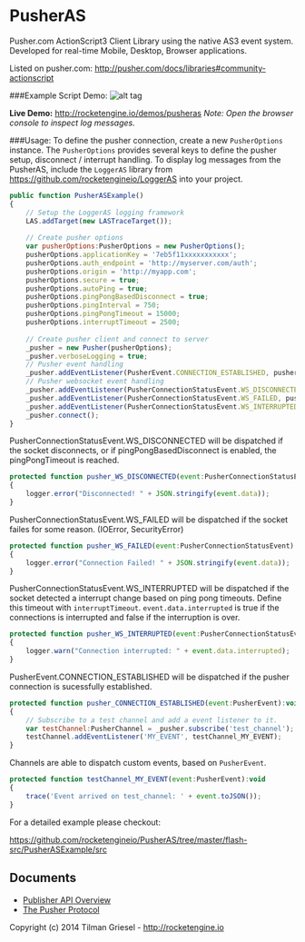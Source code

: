 PusherAS
========

Pusher.com ActionScript3 Client Library using the native AS3 event system.
Developed for real-time Mobile, Desktop, Browser applications.

Listed on pusher.com: http://pusher.com/docs/libraries#community-actionscript

###Example Script Demo:
![alt tag](http://rocketengine.io/download/pusheras_ex_demo.gif)

**Live Demo:** http://rocketengine.io/demos/pusheras
*Note: Open the browser console to inspect log messages.*

###Usage:
To define the pusher connection, create a new ```PusherOptions``` instance.
The ```PusherOptions``` provides several keys to define the pusher setup, disconnect / interrupt handling.
To display log messages from the PusherAS, include the  ```LoggerAS``` library from https://github.com/rocketengineio/LoggerAS into your project.
```javascript
public function PusherASExample()
{
    // Setup the LoggerAS logging framework
    LAS.addTarget(new LASTraceTarget());
    
    // Create pusher options
    var pusherOptions:PusherOptions = new PusherOptions();
    pusherOptions.applicationKey = '7eb5f11xxxxxxxxxxx';
    pusherOptions.auth_endpoint = 'http://myserver.com/auth';
    pusherOptions.origin = 'http://myapp.com';
    pusherOptions.secure = true;
    pusherOptions.autoPing = true;
    pusherOptions.pingPongBasedDisconnect = true;
    pusherOptions.pingInterval = 750;
    pusherOptions.pingPongTimeout = 15000;
    pusherOptions.interruptTimeout = 2500;
    
    // Create pusher client and connect to server
    _pusher = new Pusher(pusherOptions);
    _pusher.verboseLogging = true;
    // Pusher event handling
    _pusher.addEventListener(PusherEvent.CONNECTION_ESTABLISHED, pusher_CONNECTION_ESTABLISHED);
    // Pusher websocket event handling
    _pusher.addEventListener(PusherConnectionStatusEvent.WS_DISCONNECTED, pusher_WS_DISCONNECTED);
    _pusher.addEventListener(PusherConnectionStatusEvent.WS_FAILED, pusher_WS_FAILED);
    _pusher.addEventListener(PusherConnectionStatusEvent.WS_INTERRUPTED, pusher_WS_INTERRUPTED);
    _pusher.connect();
}
```
PusherConnectionStatusEvent.WS_DISCONNECTED will be dispatched if the socket disconnects, or if pingPongBasedDisconnect is enabled, the pingPongTimeout is reached.
```javascript
protected function pusher_WS_DISCONNECTED(event:PusherConnectionStatusEvent):void
{
    logger.error("Disconnected! " + JSON.stringify(event.data));
}
```
PusherConnectionStatusEvent.WS_FAILED will be dispatched if the socket failes for some reason.
(IOError, SecurityError) 
```javascript
protected function pusher_WS_FAILED(event:PusherConnectionStatusEvent):void
{
    logger.error("Connection Failed! " + JSON.stringify(event.data));
}
```
PusherConnectionStatusEvent.WS_INTERRUPTED will be dispatched if the socket detected a interrupt change based on ping pong timeouts. Define this timeout with ```interruptTimeout```. ```event.data.interrupted``` is true if the connections is interrupted and false if the interruption is over.
```javascript
protected function pusher_WS_INTERRUPTED(event:PusherConnectionStatusEvent):void
{
    logger.warn("Connection interrupted: " + event.data.interrupted);
}
```	
PusherEvent.CONNECTION_ESTABLISHED will be dispatched if the pusher connection is sucessfully established.
```javascript
protected function pusher_CONNECTION_ESTABLISHED(event:PusherEvent):void
{
    // Subscribe to a test channel and add a event listener to it.
    var testChannel:PusherChannel = _pusher.subscribe('test_channel');
    testChannel.addEventListener('MY_EVENT', testChannel_MY_EVENT);
}
```
Channels are able to dispatch custom events, based on ```PusherEvent```.
```javascript
protected function testChannel_MY_EVENT(event:PusherEvent):void
{
    trace('Event arrived on test_channel: ' + event.toJSON());
}
```	

For a detailed example please checkout:

https://github.com/rocketengineio/PusherAS/tree/master/flash-src/PusherASExample/src

Documents
-------
* [Publisher API Overview](http://pusher.com/docs/publisher_api_guide)
* [The Pusher Protocol](http://pusher.com/docs/pusher_protocol)


Copyright (c) 2014 Tilman Griesel - http://rocketengine.io

